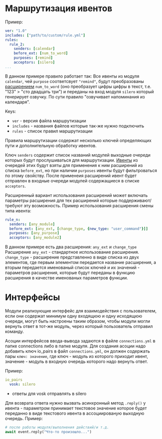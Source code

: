 # Маршрутизация ивентов

Пример:
```yaml
ver: "1.0"
includes: ["path/to/custom/rule.yml"]
rules:
  rule_2:
    senders: [calendar]
    before_ext: [num_to_word]
    purposes: [remind]
    acceptors: [silero]
...
```

В данном примере правило работает так:
Все ивенты из модуля `calendar`, чей `purpose` соответсвует `"remind"`, будут преобразованы [расширением](Модули/event_utils.md) `num_to_word` (оно преобразует цифры цифры в текст, т.е. "123" > "сто двадцать три") и переданы на вход модуля `silero` который генерирует озвучку. По сути правило "озвучивает напоминания из календаря". 

Keys:
* `ver` - версия файла маршрутизации
* `includes` - названия файлов которые так-же нужно подключить
* `rules` - список правил маршрутизации

Правила маршрутизации содержат несколько ключей определяющих пути и дополнительную обработку ивентов.

Ключ `senders` содержит список названий модулей выходные очереди которых будут прослушиваться для маршрутизации. [Ивенты](Ивенты.md) из очередей этих  будут взяты для применения к ним расширений из списка `before_ext`, но при наличии `purposes` ивенты будут фильтроваться по этому свойству. После применеия расширений ивент будет отправлен в входные очереди модулей содержащиеся в списке `acceptors`.


Расширенный вариант использования расширений может включать параметры расширения для тех расширений которые поддерживают/требуют эту возможность.
Пример использования расширения смены типа ивента:
```yaml
rule_n:
  senders: [any_module]
  before_ext: [any_ext, [change_type, {new_type: "user_command"}]]
  purposes: [any_purpose]
  acceptors: [any_module2]
```
В данном примере есть два расширения: `any_ext` и `change_type`
Расширение `any_ext` - стандартное использование расширения.
`change_type` - расширение представленно в виде списка из двух элементов, где первым элементом передается название расширения, а вторым передается именованый список ключей и их значений - параметров расширения, которые будут переданы в функцию расширения в качестве именованых параметров функции.

# Интерфейсы
Модули реализующие интерфейс для взаимодействия с пользователем, если они содержат минимум одну входящюю и одну исходящюю очереди, могут быть настроены таким образом, чтобы модули могли вернуть ответ в тот-же модуль, через который пользователь отправил команду.

Асоции интерфейсов ввода-вывода задаются в файле `connections.yml` в папке connections либо в папке модуля. Для создания асоции надо добавить ключ io_pairs в файл `connections.yml`, он должен содержать пары `ключ: значение`, где ключ - модуль из которого приходит ивент, значение - модуль в входную очередь которого надо вернуть ответ.

Пример:
```yaml
io_pairs
  vosk: silero
```
* ответы для vosk отправлять в silero

Для возврата ответа нужно вызвать асинхронный метод `.reply()` у ивента - параметром принимает текстовое значение которое будет переданно в виде текстового ивента в ассоциированую выходную очередь. 
Пример:
```python
# после работы модуля/выполнения действий/и т.д.
await event.reply("Что-то произошло...")
```